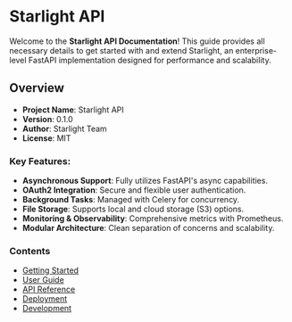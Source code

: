 # Starlight API

Welcome to the **Starlight API Documentation**! This guide provides all necessary details to get started with and extend Starlight, an enterprise-level FastAPI implementation designed for performance and scalability. 

## Overview

- **Project Name**: Starlight API
- **Version**: 0.1.0
- **Author**: Starlight Team
- **License**: MIT

### Key Features:

- **Asynchronous Support**: Fully utilizes FastAPI's async capabilities.
- **OAuth2 Integration**: Secure and flexible user authentication.
- **Background Tasks**: Managed with Celery for concurrency.
- **File Storage**: Supports local and cloud storage (S3) options.
- **Monitoring & Observability**: Comprehensive metrics with Prometheus.
- **Modular Architecture**: Clean separation of concerns and scalability.

### Contents
- [Getting Started](getting-started/installation.md)
- [User Guide](user-guide/authentication.md)
- [API Reference](api-reference/endpoints.md)
- [Deployment](deployment/docker.md)
- [Development](development/contributing.md)
